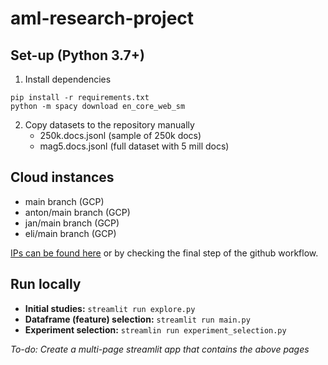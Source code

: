 # aml-research-project


## Set-up (Python 3.7+)
1. Install dependencies
```
pip install -r requirements.txt
python -m spacy download en_core_web_sm
```
2. Copy datasets to the repository manually
   - 250k.docs.jsonl (sample of 250k docs)
   - mag5.docs.jsonl (full dataset with 5 mill docs)

## Cloud instances 
- main branch (GCP)
- anton/main branch (GCP)
- jan/main branch (GCP)
- eli/main branch (GCP)

[IPs can be found here](https://console.cloud.google.com/compute/instances?project=stellar-mercury-292013) or by checking the final step of the github workflow.

## Run locally

- **Initial studies:** `streamlit run explore.py`
- **Dataframe (feature) selection:** `streamlit run main.py`
- **Experiment selection:** `streamlin run experiment_selection.py`

*To-do: Create a multi-page streamlit app that contains the above pages*

